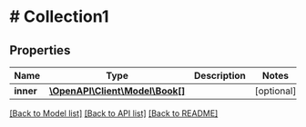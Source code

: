 # # Collection1

## Properties

Name | Type | Description | Notes
------------ | ------------- | ------------- | -------------
**inner** | [**\OpenAPI\Client\Model\Book[]**](Book.md) |  | [optional]

[[Back to Model list]](../../README.md#models) [[Back to API list]](../../README.md#endpoints) [[Back to README]](../../README.md)

